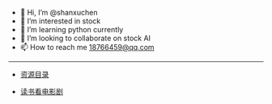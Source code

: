 - 👋 Hi, I’m @shanxuchen
- 👀 I’m interested in stock
- 🌱 I’m learning python currently
- 💞️ I’m looking to collaborate on stock AI
- 📫 How to reach me 18766459@qq.com

<!---
shanxuchen/shanxuchen is a ✨ special ✨ repository because its `README.md` (this file) appears on your GitHub profile.
You can click the Preview link to take a look at your changes.
--->
-----
- [资源目录](https://github.com/shanxuchen/shanxuchen/blob/main/index.md)

- [读书看电影剧](https://github.com/shanxuchen/shanxuchen/blob/main/%E8%AF%BB%E4%B9%A6%E7%9C%8B%E5%BD%B1%E8%A7%86%E5%89%A7.md)
